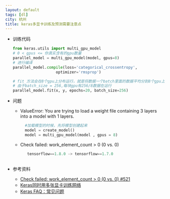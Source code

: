 ```yaml
---
layout: default
tags: [dl]
city: 杭州
title: keras多显卡训练及预测需要注意点
---
```

+ 训练代码
    ```python            
    from keras.utils import multi_gpu_model
    # 0 < gpus <= 你真实含有的gpu数量 
    parallel_model = multi_gpu_model(model, gpus=8)
    # 进行编译
    parallel_model.compile(loss='categorical_crossentropy',
                       optimizer='rmsprop')

    # fit 方法会在8个gpu上分布运行，就是将数据一个batch里面的数据平均分到8个gpu上
    # 由于batch_size = 256,每块gpu有256/8数据在运行
    parallel_model.fit(x, y, epochs=20, batch_size=256)
    ```


+ 问题
   - ValueError: You are trying to load a weight file containing 3 layers into a model with 1 layers.
     ```python
       #加载模型的时候，先将模型创建起来
       model = create_model()
       model = multi_gpu_model(model , gpus = 8) 
     ```
   - Check failed: work_element_count > 0 (0 vs. 0)
     ```python
        tensorflow==1.8.0 -> tensorflow==1.7.0
       
     ```
+ 参考资料
   - [Check failed: work_element_count > 0 (0 vs. 0) #521](https://github.com/matterport/Mask_RCNN/issues/521)
   - [Keras同时用多张显卡训练网络](https://vpn.dayin.com/web/1/http/0/www.leadai.org/article/133)
   - [Keras FAQ：常见问题](http://keras-cn.readthedocs.io/en/latest/for_beginners/FAQ/#GPU)
